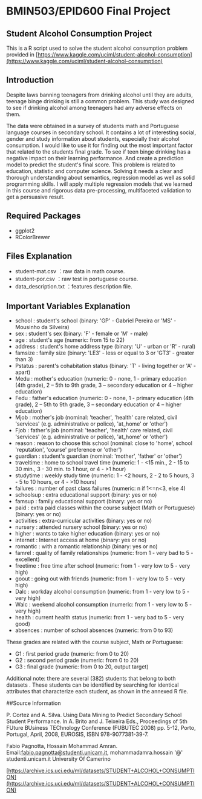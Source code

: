 # BMIN503/EPID600 Final Project
## Student Alcohol Consumption Project

This is a R script used to solve the student alcohol consumption problem provided in [https://www.kaggle.com/uciml/student-alcohol-consumption](https://www.kaggle.com/uciml/student-alcohol-consumption)

## Introduction
Despite laws banning teenagers from drinking alcohol until they are adults, teenage binge drinking is still a common problem. This study was designed to see if drinking alcohol among teenagers had any adverse effects on them.

The data were obtained in a survey of students math and Portuguese language courses in secondary school. It contains a lot of interesting social, gender and study information about students, especially their alcohol consumption. I would like to use it for finding out the most important factor that related to the students final grade. To see if teen binge drinking has a negative impact on their learning performance. And create a prediction model to predict the student's final score. This problem is related to education, statistic and computer science. Solving it needs a clear and thorough understanding about semantics, regression model as well as solid programming skills. I will apply multiple regression models that we learned in this course and rigorous data pre-processing, multifaceted validation to get a persuasive result.

## Required Packages
- ggplot2
- RColorBrewer

## Files Explanation
- student-mat.csv ：raw data in math course.
- student-por.csv ：raw test in portuguese course.
- data_description.txt ：features description file.

## Important Variables Explanation
- school : student's school (binary: 'GP' - Gabriel Pereira or 'MS' - Mousinho da Silveira)
- sex : student's sex (binary: 'F' - female or 'M' - male)
- age : student's age (numeric: from 15 to 22)
- address : student's home address type (binary: 'U' - urban or 'R' - rural)
- famsize : family size (binary: 'LE3' - less or equal to 3 or 'GT3' - greater than 3)
- Pstatus : parent's cohabitation status (binary: 'T' - living together or 'A' - apart)
- Medu : mother's education (numeric: 0 - none, 1 - primary education (4th grade), 2 – 5th to 9th grade, 3 – secondary education or 4 – higher education)
- Fedu : father's education (numeric: 0 - none, 1 - primary education (4th grade), 2 – 5th to 9th grade, 3 – secondary education or 4 – higher education)
- Mjob : mother's job (nominal: 'teacher', 'health' care related, civil 'services' (e.g. administrative or police), 'at_home' or 'other')
- Fjob : father's job (nominal: 'teacher', 'health' care related, civil 'services' (e.g. administrative or police), 'at_home' or 'other')
- reason : reason to choose this school (nominal: close to 'home', school 'reputation', 'course' preference or 'other')
- guardian : student's guardian (nominal: 'mother', 'father' or 'other')
- traveltime : home to school travel time (numeric: 1 - <15 min., 2 - 15 to 30 min., 3 - 30 min. to 1 hour, or 4 - >1 hour)
- studytime : weekly study time (numeric: 1 - <2 hours, 2 - 2 to 5 hours, 3 - 5 to 10 hours, or 4 - >10 hours)
- failures : number of past class failures (numeric: n if 1<=n<3, else 4)
- schoolsup : extra educational support (binary: yes or no)
- famsup : family educational support (binary: yes or no)
- paid : extra paid classes within the course subject (Math or Portuguese) (binary: yes or no)
- activities : extra-curricular activities (binary: yes or no)
- nursery : attended nursery school (binary: yes or no)
- higher : wants to take higher education (binary: yes or no)
- internet : Internet access at home (binary: yes or no)
- romantic : with a romantic relationship (binary: yes or no)
- famrel : quality of family relationships (numeric: from 1 - very bad to 5 - excellent)
- freetime : free time after school (numeric: from 1 - very low to 5 - very high)
- goout : going out with friends (numeric: from 1 - very low to 5 - very high)
- Dalc : workday alcohol consumption (numeric: from 1 - very low to 5 - very high)
- Walc : weekend alcohol consumption (numeric: from 1 - very low to 5 - very high)
- health : current health status (numeric: from 1 - very bad to 5 - very good)
- absences : number of school absences (numeric: from 0 to 93)

These grades are related with the course subject, Math or Portuguese:
- G1 : first period grade (numeric: from 0 to 20)
- G2 : second period grade (numeric: from 0 to 20)
- G3 : final grade (numeric: from 0 to 20, output target)

Additional note: there are several (382) students that belong to both datasets . 
These students can be identified by searching for identical attributes
that characterize each student, as shown in the annexed R file.


##Source Information

P. Cortez and A. Silva. Using Data Mining to Predict Secondary School Student Performance. In A. Brito and J. Teixeira Eds., Proceedings of 5th FUture BUsiness TEChnology Conference (FUBUTEC 2008) pp. 5-12, Porto, Portugal, April, 2008, EUROSIS, ISBN 978-9077381-39-7.

Fabio Pagnotta, Hossain Mohammad Amran. 
Email:fabio.pagnotta@studenti.unicam.it, mohammadamra.hossain '@' studenti.unicam.it 
University Of Camerino

[https://archive.ics.uci.edu/ml/datasets/STUDENT+ALCOHOL+CONSUMPTION](https://archive.ics.uci.edu/ml/datasets/STUDENT+ALCOHOL+CONSUMPTION)
